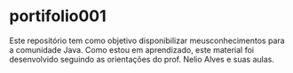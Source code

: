 # portifolio001
Este repositório tem como objetivo disponibilizar meusconhecimentos para a comunidade Java. Como estou em aprendizado, este material foi desenvolvido seguindo as orientações do prof. Nelio Alves e suas aulas.
